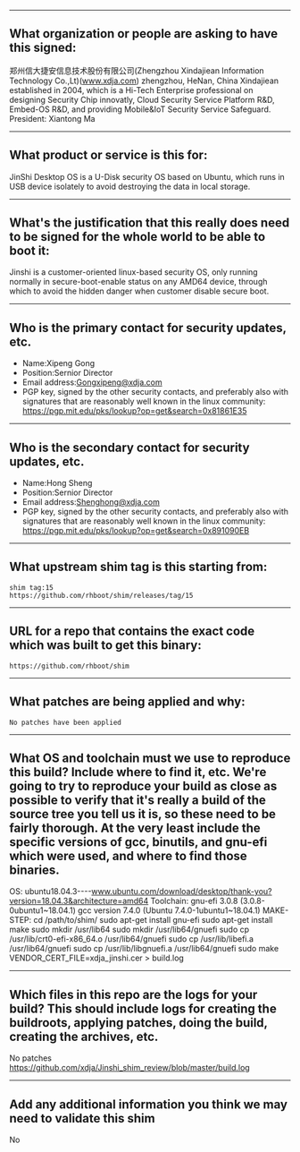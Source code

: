 -------------------------------------------------------------------------------
What organization or people are asking to have this signed:
-------------------------------------------------------------------------------
郑州信大捷安信息技术股份有限公司(Zhengzhou Xindajiean Information Technology Co.,Lt)(www.xdja.com)
zhengzhou, HeNan, China
Xindajiean established in 2004, which is a Hi-Tech Enterprise professional on designing Security Chip innovatly, Cloud Security Service Platform R&D, Embed-OS R&D, and providing Mobile&IoT Security Service Safeguard.
President: Xiantong Ma

-------------------------------------------------------------------------------
What product or service is this for:
-------------------------------------------------------------------------------
JinShi Desktop OS is a U-Disk security OS based on Ubuntu, which runs in USB device isolately to avoid destroying the data in local storage.

-------------------------------------------------------------------------------
What's the justification that this really does need to be signed for the whole world to be able to boot it:
-------------------------------------------------------------------------------
Jinshi is a customer-oriented linux-based security OS, only running normally in secure-boot-enable status on any AMD64 device, through which to avoid the hidden danger when customer disable secure boot.

-------------------------------------------------------------------------------
Who is the primary contact for security updates, etc.
-------------------------------------------------------------------------------
- Name:Xipeng Gong
- Position:Sernior Director
- Email address:Gongxipeng@xdja.com
- PGP key, signed by the other security contacts, and preferably also with signatures that are reasonably well known in the linux community:
    https://pgp.mit.edu/pks/lookup?op=get&search=0x81861E35
    
-------------------------------------------------------------------------------
Who is the secondary contact for security updates, etc.
-------------------------------------------------------------------------------
- Name:Hong Sheng
- Position:Sernior Director
- Email address:Shenghong@xdja.com
- PGP key, signed by the other security contacts, and preferably also with signatures that are reasonably well known in the linux community:
    https://pgp.mit.edu/pks/lookup?op=get&search=0x891090EB

-------------------------------------------------------------------------------
What upstream shim tag is this starting from:
-------------------------------------------------------------------------------
    shim tag:15
    https://github.com/rhboot/shim/releases/tag/15

-------------------------------------------------------------------------------
URL for a repo that contains the exact code which was built to get this binary:
-------------------------------------------------------------------------------
    https://github.com/rhboot/shim 

-------------------------------------------------------------------------------
What patches are being applied and why:
-------------------------------------------------------------------------------
    No patches have been applied

-------------------------------------------------------------------------------
What OS and toolchain must we use to reproduce this build?  Include where to find it, etc.  We're going to try to reproduce your build as close as possible to verify that it's really a build of the source tree you tell us it is, so these need to be fairly thorough. At the very least include the specific versions of gcc, binutils, and gnu-efi which were used, and where to find those binaries.
-------------------------------------------------------------------------------
OS:
    ubuntu18.04.3----www.ubuntu.com/download/desktop/thank-you?version=18.04.3&architecture=amd64
Toolchain:
    gnu-efi 3.0.8 (3.0.8-0ubuntu1~18.04.1)
    gcc version 7.4.0 (Ubuntu 7.4.0-1ubuntu1~18.04.1)
MAKE-STEP:
    cd /path/to/shim/
    sudo apt-get install gnu-efi
    sudo apt-get install make
    sudo mkdir /usr/lib64
    sudo mkdir /usr/lib64/gnuefi
    sudo cp /usr/lib/crt0-efi-x86_64.o /usr/lib64/gnuefi
    sudo cp /usr/lib/libefi.a  /usr/lib64/gnuefi
    sudo cp /usr/lib/libgnuefi.a /usr/lib64/gnuefi
    sudo make VENDOR_CERT_FILE=xdja_jinshi.cer > build.log

-------------------------------------------------------------------------------
Which files in this repo are the logs for your build?   This should include logs for creating the buildroots, applying patches, doing the build, creating the archives, etc.
-------------------------------------------------------------------------------
No patches
https://github.com/xdja/Jinshi_shim_review/blob/master/build.log

-------------------------------------------------------------------------------
Add any additional information you think we may need to validate this shim
-------------------------------------------------------------------------------
No
